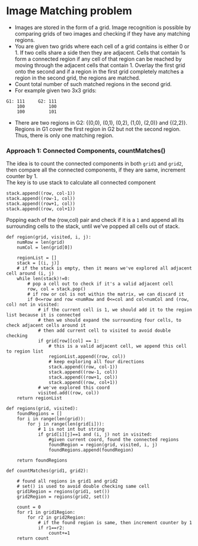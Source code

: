 # Image Matching problem
* Images are stored in the form of a grid. Image recognition is possible by comparing grids of two images and checking if they have any matching regions.
* You are given two grids where each cell of a grid contains is either 0 or 1. If two cells share a side then they are adjacent. Cells that contain 1s form a connected region if any cell of that region can be reached by moving through the adjacent cells that contain 1. Overlay the first grid onto the second and if a region in the first grid completely matches a region in the second grid, the regions are matched.
* Count total number of such matched regions in the second grid.
* For example given two 3x3 grids:
```
G1:	111		G2: 111
	100		    100
	100		    101
```
* There are two regions in G2: {(0,0), (0,1), (0,2), (1,0), (2,0)} and {(2,2)}. Regions in G1 cover the first region in G2 but not the second region. Thus, there is only one matching region.

### Approach 1: Connected Components, countMatches()
The idea is to count the connected components in both `grid1` and `grid2`, then compare all the connected components, if they are same, increment counter by 1.\
The key is to use stack to calculate all connected component 
```
stack.append((row, col-1))
stack.append((row-1, col))
stack.append((row+1, col))
stack.append((row, col+1))
```
Popping each of the (row,col) pair and check if it is a `1` and append all its surrounding cells to the stack, until we've popped all cells out of stack.


```python3
def region(grid, visited, i, j):
    numRow = len(grid)
    numCol = len(grid[0])
    
    regionList = []
    stack = [(i, j)]
    # if the stack is empty, then it means we've explored all adjacent cell around (i, j)
    while len(stack)!=0:
        # pop a cell out to check if it's a valid adjacent cell
        row, col = stack.pop()
        # if row or col is not within the matrix, we can discard it
        if 0<=row and row <numRow and 0<=col and col<numCol and (row, col) not in visited:
            # if the current cell is 1, we should add it to the region list because it is connected
            # then we should expand the surrounding four cells, to check adjacent cells around it
            # then add current cell to visited to avoid double checking
            if grid[row][col] == 1:
                # this is a valid adjacent cell, we append this cell to region list
                regionList.append((row, col))
                # keep exploring all four directions
                stack.append((row, col-1))
                stack.append((row-1, col))
                stack.append((row+1, col))
                stack.append((row, col+1))
            # we've explored this coord
            visited.add((row, col))
    return regionList

def regions(grid, visited):
    foundRegions = []
    for i in range(len(grid)):
        for j in range(len(grid[i])):
            # 1 is not int but string
            if grid[i][j]==1 and (i, j) not in visited:
                #given current coord, found the connected regions
                foundRegion = region(grid, visited, i, j)
                foundRegions.append(foundRegion)

    return foundRegions

def countMatches(grid1, grid2):
    
    # found all regions in grid1 and grid2
    # set() is used to avoid double checking same cell
    grid1Region = regions(grid1, set())
    grid2Region = regions(grid2, set())
    
    count = 0
    for r1 in grid1Region:
        for r2 in grid2Region:
            # if the found region is same, then increment counter by 1
            if r1==r2:
                count+=1
    return count

```
